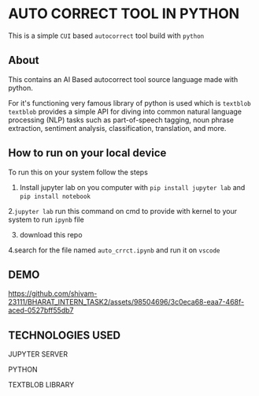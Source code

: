 
# AUTO CORRECT TOOL IN PYTHON

This is a simple `CUI` based `autocorrect` tool build with `python`


## About
This contains an AI Based autocorrect tool source language made with python.

For it's functioning very famous library of python is used which is `textblob`
`textblob` provides a simple API for diving into common natural language processing (NLP) tasks such as part-of-speech tagging, noun phrase extraction, sentiment analysis, classification, translation, and more.
## How to run on your local device

To run this on your system follow the steps

1.  Install jupyter lab on you computer with 
`pip install jupyter lab` and `pip install notebook`

2.`jupyter lab` run this command on cmd to provide with kernel to your system to run `ipynb` file

3. download this repo

4.search for the file named `auto_crrct.ipynb` and run it on `vscode`



## DEMO



https://github.com/shivam-23111/BHARAT_INTERN_TASK2/assets/98504696/3c0eca68-eaa7-468f-aced-0527bff55db7










## TECHNOLOGIES USED
JUPYTER SERVER

PYTHON

TEXTBLOB LIBRARY
